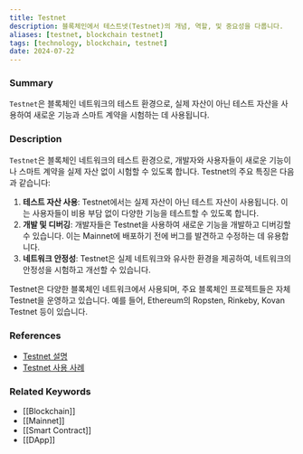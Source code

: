 ```yaml
---
title: Testnet
description: 블록체인에서 테스트넷(Testnet)의 개념, 역할, 및 중요성을 다룹니다.
aliases: [testnet, blockchain testnet]
tags: [technology, blockchain, testnet]
date: 2024-07-22
---
```

### Summary

`Testnet`은 블록체인 네트워크의 테스트 환경으로, 실제 자산이 아닌 테스트 자산을 사용하여 새로운 기능과 스마트 계약을 시험하는 데 사용됩니다.

### Description

`Testnet`은 블록체인 네트워크의 테스트 환경으로, 개발자와 사용자들이 새로운 기능이나 스마트 계약을 실제 자산 없이 시험할 수 있도록 합니다. Testnet의 주요 특징은 다음과 같습니다:

1. **테스트 자산 사용**: Testnet에서는 실제 자산이 아닌 테스트 자산이 사용됩니다. 이는 사용자들이 비용 부담 없이 다양한 기능을 테스트할 수 있도록 합니다.
2. **개발 및 디버깅**: 개발자들은 Testnet을 사용하여 새로운 기능을 개발하고 디버깅할 수 있습니다. 이는 Mainnet에 배포하기 전에 버그를 발견하고 수정하는 데 유용합니다.
3. **네트워크 안정성**: Testnet은 실제 네트워크와 유사한 환경을 제공하여, 네트워크의 안정성을 시험하고 개선할 수 있습니다.

Testnet은 다양한 블록체인 네트워크에서 사용되며, 주요 블록체인 프로젝트들은 자체 Testnet을 운영하고 있습니다. 예를 들어, Ethereum의 Ropsten, Rinkeby, Kovan Testnet 등이 있습니다.

### References

- [Testnet 설명](https://ethereum.org/en/developers/docs/networks/)
- [Testnet 사용 사례](https://www.investopedia.com/terms/t/testnet.asp)

### Related Keywords

- [[Blockchain]]
- [[Mainnet]]
- [[Smart Contract]]
- [[DApp]]

